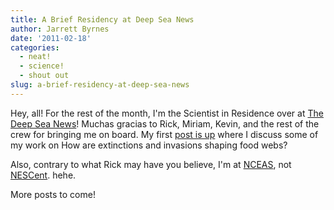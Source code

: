 ```yaml
---
title: A Brief Residency at Deep Sea News
author: Jarrett Byrnes
date: '2011-02-18'
categories:
  - neat!
  - science!
  - shout out
slug: a-brief-residency-at-deep-sea-news
---
```


Hey, all!  For the rest of the month, I'm the Scientist in Residence over at [The Deep Sea News](http://www.deepseanews.com)!  Muchas gracias to Rick, Miriam, Kevin, and the rest of the crew for bringing me on board.  My first [post is up](http://deepseanews.com/2011/02/scientist-in-residence-jarrett-brynes/) where I discuss some of my work on How are extinctions and invasions shaping food webs?

Also, contrary to what Rick may have you believe, I'm at [NCEAS](http://www.nceas.org), not [NESCent](http://www.nescent.org/).  hehe.

More posts to come!
